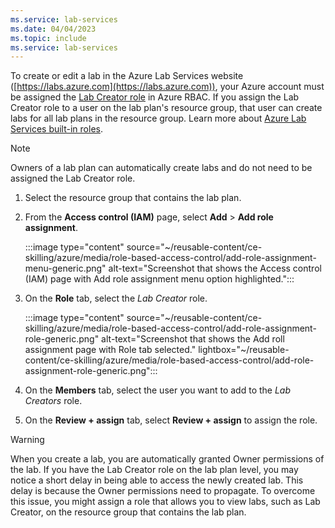 ```yaml
---
ms.service: lab-services
ms.date: 04/04/2023
ms.topic: include
ms.service: lab-services
---
```


To create or edit a lab in the Azure Lab Services website ([https://labs.azure.com](https://labs.azure.com)), your Azure account must be assigned the [Lab Creator role](../concept-lab-services-role-based-access-control.md#lab-creator-role) in Azure RBAC. If you assign the Lab Creator role to a user on the lab plan's resource group, that user can create labs for all lab plans in the resource group. Learn more about [Azure Lab Services built-in roles](../concept-lab-services-role-based-access-control.md).

> [!NOTE]
> Owners of a lab plan can automatically create labs and do not need to be assigned the Lab Creator role.

1. Select the resource group that contains the lab plan.

1. From the **Access control (IAM)** page, select **Add** > **Add role assignment**.

    :::image type="content" source="~/reusable-content/ce-skilling/azure/media/role-based-access-control/add-role-assignment-menu-generic.png" alt-text="Screenshot that shows the Access control (IAM) page with Add role assignment menu option highlighted.":::

1. On the **Role** tab, select the *Lab Creator* role.

    :::image type="content" source="~/reusable-content/ce-skilling/azure/media/role-based-access-control/add-role-assignment-role-generic.png" alt-text="Screenshot that shows the Add roll assignment page with Role tab selected." lightbox="~/reusable-content/ce-skilling/azure/media/role-based-access-control/add-role-assignment-role-generic.png":::

1. On the **Members** tab, select the user you want to add to the *Lab Creators* role.

1. On the **Review + assign** tab, select **Review + assign** to assign the role.

> [!WARNING]
> When you create a lab, you are automatically granted Owner permissions of the lab. If you have the Lab Creator role on the lab plan level, you may notice a short delay in being able to access the newly created lab. This delay is because the Owner permissions need to propagate. To overcome this issue, you might assign a role that allows you to view labs, such as Lab Creator, on the resource group that contains the lab plan.
